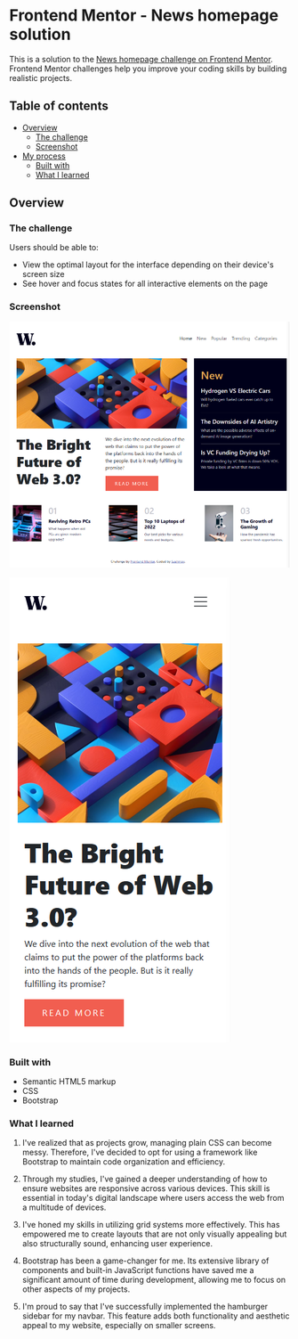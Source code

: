 # Frontend Mentor - News homepage solution

This is a solution to the [News homepage challenge on Frontend Mentor](https://www.frontendmentor.io/challenges/news-homepage-H6SWTa1MFl). Frontend Mentor challenges help you improve your coding skills by building realistic projects. 

## Table of contents

- [Overview](#overview)
  - [The challenge](#the-challenge)
  - [Screenshot](#screenshot)
- [My process](#my-process)
  - [Built with](#built-with)
  - [What I learned](#what-i-learned)


## Overview

### The challenge

Users should be able to:

- View the optimal layout for the interface depending on their device's screen size
- See hover and focus states for all interactive elements on the page

### Screenshot


![Alt Desktop](assets/images/Screenshot-desktop.png)

![Alt Mobile](assets/images/Screenshot-mobile.png)

### Built with

- Semantic HTML5 markup
- CSS
- Bootstrap

### What I learned

1. I've realized that as projects grow, managing plain CSS can become messy. Therefore, I've decided to opt for using a framework like Bootstrap to maintain code organization and efficiency.

2. Through my studies, I've gained a deeper understanding of how to ensure websites are responsive across various devices. This skill is essential in today's digital landscape where users access the web from a multitude of devices.

3. I've honed my skills in utilizing grid systems more effectively. This has empowered me to create layouts that are not only visually appealing but also structurally sound, enhancing user experience.

4. Bootstrap has been a game-changer for me. Its extensive library of components and built-in JavaScript functions have saved me a significant amount of time during development, allowing me to focus on other aspects of my projects.

5. I'm proud to say that I've successfully implemented the hamburger sidebar for my navbar. This feature adds both functionality and aesthetic appeal to my website, especially on smaller screens.
